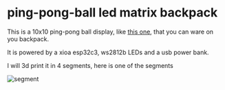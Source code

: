 # ping-pong-ball led matrix backpack

This is a 10x10 ping-pong ball display, like [this one](https://hackaday.com/2012/07/27/a-much-larger-rainbow-board-of-many-ping-pongs/), that you can ware on you backpack.

It is powered by a xioa esp32c3, ws2812b LEDs and a usb power bank.

I will 3d print it in 4 segments, here is one of the segments

![segment](https://hc-cdn.hel1.your-objectstorage.com/s/v3/f9bc021259a5b7c03a7a4ce969cca58583d9d5e8_screencastfrom2025-09-2618-46-21-ezgif.com-video-to-webp-converter.webp)
